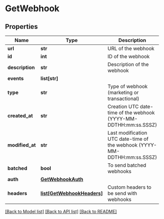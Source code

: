 # GetWebhook

## Properties
Name | Type | Description | Notes
------------ | ------------- | ------------- | -------------
**url** | **str** | URL of the webhook | 
**id** | **int** | ID of the webhook | 
**description** | **str** | Description of the webhook | 
**events** | **list[str]** |  | 
**type** | **str** | Type of webhook (marketing or transactional) | 
**created_at** | **str** | Creation UTC date-time of the webhook (YYYY-MM-DDTHH:mm:ss.SSSZ) | 
**modified_at** | **str** | Last modification UTC date-time of the webhook (YYYY-MM-DDTHH:mm:ss.SSSZ) | 
**batched** | **bool** | To send batched webhooks | [optional] 
**auth** | [**GetWebhookAuth**](GetWebhookAuth.md) |  | [optional] 
**headers** | [**list[GetWebhookHeaders]**](GetWebhookHeaders.md) | Custom headers to be send with webhooks | [optional] 

[[Back to Model list]](../README.md#documentation-for-models) [[Back to API list]](../README.md#documentation-for-api-endpoints) [[Back to README]](../README.md)


